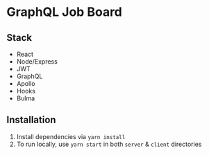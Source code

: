 # GraphQL Job Board

## Stack

- React
- Node/Express
- JWT
- GraphQL
- Apollo
- Hooks
- Bulma

## Installation

1.  Install dependencies via `yarn install`
2.  To run locally, use `yarn start` in both `server` & `client` directories

